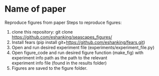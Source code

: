 # Name of paper
Reproduce figures from paper
Steps to reproduce figures: 

1. clone this repository: git clone https://github.com/eshanking/seascapes_figures/
2. Install fears (pip install git+https://github.com/eshanking/fears.git)
3. Open and run desired experiment file (experiments/experiment_file.py)
4. Open figure_code and run desired figure function (make_fig) with experiment info path as the path to the relevant     
   experiment info file (found in the results folder)
5. Figures are saved to the figure folder.